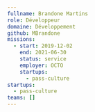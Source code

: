 ```yaml
---
fullname: Brandone Martins
role: Développeur
domaine: Développement
github: MBrandone
missions:
  - start: 2019-12-02
    end: 2021-06-30
    status: service
    employer: OCTO
    startups:
      - pass-culture
startups:
  - pass-culture
teams: []
---
```

